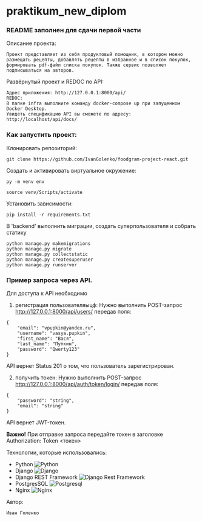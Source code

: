 # praktikum_new_diplom 
### README заполнен для сдачи первой части

Описание проекта:
```
Проект представляет из себя продуктовый помощник, в котором можно размещать рецепты, добавлять рецепты в избранное и в список покупок, формировать pdf-файл списка покупок. Также сервис позволяет подписываться на авторов.
```

Развёрнутый проект и REDOC по API:
```
Адрес приложения: http://127.0.0.1:8000/api/
REDOC:
В папке infra выполните команду docker-compose up при запущенном Docker Desktop.
Увидеть спецификацию API вы сможете по адресу:
http://localhost/api/docs/
```

### Как запустить проект:
Клонировать репозиторий:
```
git clone https://github.com/IvanGolenko/foodgram-project-react.git
```

Создать и активировать виртуальное окружение:
```
py -m venv env
```
```
source venv/Scripts/activate
```

Установить зависимости:
```
pip install -r requirements.txt
```

В 'backend' выполнить миграции, создать суперпользователя и собрать статику
```
python manage.py makemigrations
python manage.py migrate
python manage.py collectstatic
python manage.py createsuperuser
python manage.py runserver
```

### Пример запроса через API.
Для доступа к API необходимо

1. регистрация пользователяыцф:
Нужно выполнить POST-запрос http://127.0.0.1:8000/api/users/ передав поля:
```
{
    "email": "vpupkin@yandex.ru",
    "username": "vasya.pupkin",
    "first_name": "Вася",
    "last_name": "Пупкин",
    "password": "Qwerty123"
}
```
API вернет Status 201 о том, что пользователь зарегистрирован.

2. получить токен:
Нужно выполнить POST-запрос http://127.0.0.1:8000/api/auth/token/login/ передав поля:
```
{
    "password": "string",
    "email": "string"
}
```
API вернет JWT-токен.

**Важно!** При отправке запроса передайте токен в заголовке Authorization: Token <токен>

Технологии, которые использовались:
- Python ![Python](https://img.shields.io/badge/-Python-black?style=flat-square&logo=Python)
- Django ![Django](https://img.shields.io/badge/-Django-0aad48?style=flat-square&logo=Django)
- Django REST Framework ![Django Rest Framework](https://img.shields.io/badge/DRF-red?style=flat-square&logo=Django)
- PostgresSQL ![Postgresql](https://img.shields.io/badge/-Postgresql-%232c3e50?style=flat-square&logo=Postgresql)
- Nginx ![Nginx](https://img.shields.io/badge/nginx-%23009639.svg?style=flat-square&logo=nginx&logoColor=white)

Автор:
```
Иван Голенко
```